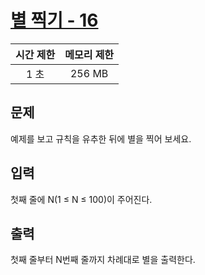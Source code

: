 # [별 찍기 - 16](https://www.acmicpc.net/problem/10991)

| 시간 제한 | 메모리 제한 |
| :-------: | :---------: |
| 1 초      | 256 MB      |

## 문제

예제를 보고 규칙을 유추한 뒤에 별을 찍어 보세요.


## 입력

첫째 줄에 N(1 ≤ N ≤ 100)이 주어진다.


## 출력

첫째 줄부터 N번째 줄까지 차례대로 별을 출력한다.

